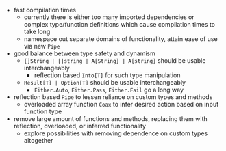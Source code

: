 - fast compilation times
	- currently there is either too many imported dependencies or complex type/function definitions which cause compilation times to take long
	- namespace out separate domains of functionality, attain ease of use via new `Pipe`
- good balance between type safety and dynamism
	- `[]String | []string | A[String] | A[string]` should be usable interchangeably
		- reflection based `Into[T]` for such type manipulation
	- `Result[T] | Option[T]` should be usable interchangeably
		- `Either.Auto`, `Either.Pass`, `Either.Fail` go a long way
- reflection based `Pipe` to lessen reliance on custom types and methods
	- overloaded array function `Coax` to infer desired action based on input function type
- remove large amount of functions and methods, replacing them with reflection, overloaded, or inferred functionality
	- explore possibilities with removing dependence on custom types altogether

